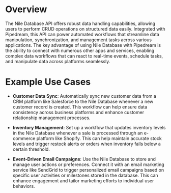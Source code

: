 # Overview

The Nile Database API offers robust data handling capabilities, allowing users to perform CRUD operations on structured data easily. Integrated with Pipedream, this API can power automated workflows that streamline data manipulation, synchronization, and management tasks across various applications. The key advantage of using Nile Database with Pipedream is the ability to connect with numerous other apps and services, enabling complex data workflows that can react to real-time events, schedule tasks, and manipulate data across platforms seamlessly.

# Example Use Cases

- **Customer Data Sync**: Automatically sync new customer data from a CRM platform like Salesforce to the Nile Database whenever a new customer record is created. This workflow can help ensure data consistency across business platforms and enhance customer relationship management processes.

- **Inventory Management**: Set up a workflow that updates inventory levels in the Nile Database whenever a sale is processed through an e-commerce platform like Shopify. This can help maintain accurate stock levels and trigger restock alerts or orders when inventory falls below a certain threshold.

- **Event-Driven Email Campaigns**: Use the Nile Database to store and manage user actions or preferences. Connect it with an email marketing service like SendGrid to trigger personalized email campaigns based on specific user activities or milestones stored in the database. This can enhance engagement and tailor marketing efforts to individual user behaviors.

